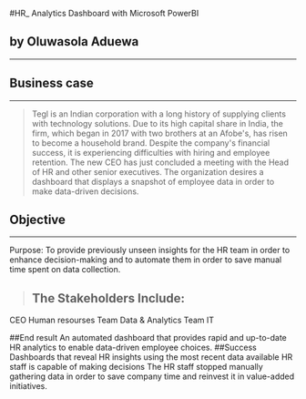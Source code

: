 #HR_ Analytics Dashboard with Microsoft PowerBI
## by Oluwasola Aduewa
***


## Business case
***
>Tegl is an Indian corporation with a long history of supplying clients with technology solutions.
 Due to its high capital share in India, the firm, which began in 2017 with two brothers at an Afobe's, has risen to become a household brand.
 Despite the company's financial success, it is experiencing difficulties with hiring and employee retention. 
The new CEO has just concluded a meeting with the Head of HR and other senior executives. 
The organization desires a dashboard that displays a snapshot of employee data in order to make data-driven decisions. 

## Objective
***
Purpose: To provide previously unseen insights for the HR team in order to enhance decision-making and to automate them in order to save manual time spent on data collection.

>## The Stakeholders Include:
CEO
Human resourses Team
Data & Analytics Team
IT

##End result
An automated dashboard that provides rapid and up-to-date HR analytics to enable data-driven employee choices.
##Success
Dashboards that reveal HR insights using the most recent data available
HR staff is capable of making decisions
The HR staff stopped manually gathering data in order to save company time and reinvest it in value-added initiatives.